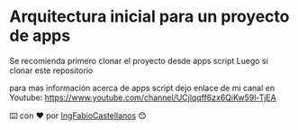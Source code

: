 # Arquitectura inicial para un proyecto de apps 

Se recomienda primero clonar el proyecto desde apps script
Luego si clonar este repositorio

para mas información acerca de apps script dejo enlace de mi canal en Youtube:
https://www.youtube.com/channel/UCjlqqff6zx6QiKw59l-TjEA


⌨️ con ❤️ por [IngFabioCastellanos](https://github.com/IngFabioCastellanos) 😊
